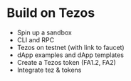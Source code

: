 # Build on Tezos

* Spin up a sandbox
* CLI and RPC
* Tezos on testnet \(with link to faucet\)
* dApp examples and dApp templates
* Create a Tezos token \(FA1.2, FA2\)
* Integrate tez & tokens



